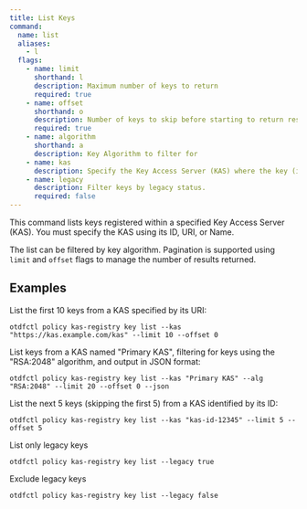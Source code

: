 ```yaml
---
title: List Keys
command:
  name: list
  aliases:
    - l
  flags:
    - name: limit
      shorthand: l
      description: Maximum number of keys to return
      required: true
    - name: offset
      shorthand: o
      description: Number of keys to skip before starting to return results
      required: true
    - name: algorithm
      shorthand: a
      description: Key Algorithm to filter for
    - name: kas
      description: Specify the Key Access Server (KAS) where the key (identified by `--key`) is registered. The KAS can be identified by its ID, URI, or Name.
    - name: legacy
      description: Filter keys by legacy status.
      required: false
---
```


This command lists keys registered within a specified Key Access Server (KAS). You must specify the KAS using its ID, URI, or Name.

The list can be filtered by key algorithm. Pagination is supported using `limit` and `offset` flags to manage the number of results returned.

## Examples

List the first 10 keys from a KAS specified by its URI:

```shell
otdfctl policy kas-registry key list --kas "https://kas.example.com/kas" --limit 10 --offset 0
```

List keys from a KAS named "Primary KAS", filtering for keys using the "RSA:2048" algorithm, and output in JSON format:

```shell
otdfctl policy kas-registry key list --kas "Primary KAS" --alg "RSA:2048" --limit 20 --offset 0 --json
```

List the next 5 keys (skipping the first 5) from a KAS identified by its ID:

```shell
otdfctl policy kas-registry key list --kas "kas-id-12345" --limit 5 --offset 5
```

List only legacy keys

```shell
otdfctl policy kas-registry key list --legacy true
```

Exclude legacy keys

```shell
otdfctl policy kas-registry key list --legacy false
```
